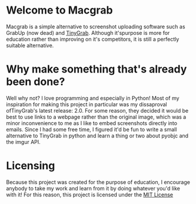 # Welcome to Macgrab
Macgrab is a simple alternative to screenshot uploading software such as GrabUp (now dead) and [TinyGrab](http://tinygrab.com). Although it'spurpose is more for education rather than improving on it's competitors, it is still a perfectly suitable alternative.

# Why make something that's already been done?
Well why not? I love programming and especially in Python! Most of my inspiration for making this project in particular was my dissaproval ofTinyGrab's latest release: 2.0. For some reason, they decided it would be best to use links to a webpage rather than the original image, which was a minor inconvenience to me as I like to embed screenshots directly into emails. Since I had some free time, I figured it'd be fun to write a small alternative to TinyGrab in python and learn a thing or two about pyobjc and the imgur API.

# Licensing
Because this project was created for the purpose of education, I encourage anybody to take my work and learn from it by doing whatever you'd like with it! For this reason, this project is licensed under the [MIT License](http://www.opensource.org/licenses/mit-license.php)
